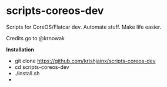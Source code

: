 # scripts-coreos-dev
Scripts for CoreOS/Flatcar dev. 
Automate stuff. 
Make life easier.

Credits go to @krnowak

**Installation**
- git clone https://github.com/krishjainx/scripts-coreos-dev
- cd scripts-coreos-dev
- ./install.sh
- 

